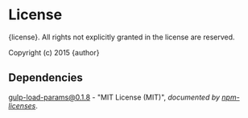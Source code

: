 # License

{license}. All rights not explicitly granted in the license are reserved.

Copyright (c) 2015 {author}

## Dependencies
[gulp-load-params@0.1.8](&quot;https://github.com/Cellarise/gulp-load-params&quot;) - &quot;MIT License (MIT)&quot;, 
*documented by [npm-licenses](http://github.com/AceMetrix/npm-license.git)*.